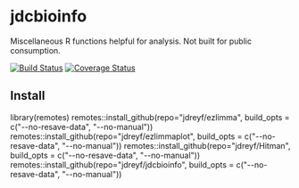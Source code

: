 # jdcbioinfo
Miscellaneous R functions helpful for analysis. Not built for public consumption.

[![Build Status](https://travis-ci.org/jdreyf/jdcbioinfo.svg?branch=master)](https://travis-ci.org/jdreyf/jdcbioinfo)
[![Coverage Status](https://img.shields.io/codecov/c/github/jdreyf/jdcbioinfo/master.svg)](https://codecov.io/github/jdreyf/jdcbioinfo?branch=master)

## Install
library(remotes)
remotes::install_github(repo="jdreyf/ezlimma", build_opts = c("--no-resave-data", "--no-manual"))
remotes::install_github(repo="jdreyf/ezlimmaplot", build_opts = c("--no-resave-data", "--no-manual"))
remotes::install_github(repo="jdreyf/Hitman", build_opts = c("--no-resave-data", "--no-manual"))
remotes::install_github(repo="jdreyf/jdcbioinfo", build_opts = c("--no-resave-data", "--no-manual"))